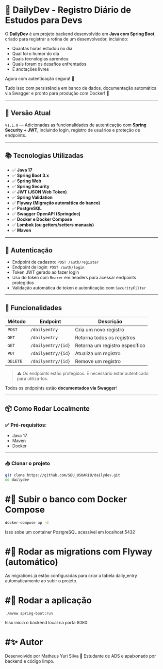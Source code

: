 # 📝 DailyDev - Registro Diário de Estudos para Devs

O **DailyDev** é um projeto backend desenvolvido em **Java com Spring Boot**, criado para registrar a rotina de um desenvolvedor, incluindo:

- Quantas horas estudou no dia
- Qual foi o humor do dia
- Quais tecnologias aprendeu
- Quais foram os desafios enfrentados
- E anotações livres

Agora com autenticação segura! 🔐

Tudo isso com persistência em banco de dados, documentação automática via Swagger e pronto para produção com Docker! 🐳

---

## 📌 Versão Atual

`v1.1.0` — Adicionadas as funcionalidades de autenticação com **Spring Security + JWT**, incluindo login, registro de usuários e proteção de endpoints.

---

## 📚 Tecnologias Utilizadas

- ✅ **Java 17**
- ✅ **Spring Boot 3.x**
- ✅ **Spring Web**
- ✅ **Spring Security**
- ✅ **JWT (JSON Web Token)**
- ✅ **Spring Validation**
- ✅ **Flyway (Migração automática do banco)**
- ✅ **PostgreSQL**
- ✅ **Swagger OpenAPI (Springdoc)**
- ✅ **Docker e Docker Compose**
- ✅ **Lombok (ou getters/setters manuais)**
- ✅ **Maven**

---

## 🔐 Autenticação

- Endpoint de cadastro: `POST /auth/register`
- Endpoint de login: `POST /auth/login`
- Token JWT gerado ao fazer login
- Uso do token com `Bearer` em headers para acessar endpoints protegidos
- Validação automática de token e autenticação com `SecurityFilter`

---

## 🧠 Funcionalidades

| Método | Endpoint | Descrição |
|--------|----------|-----------|
| `POST` | `/dailyentry` | Cria um novo registro |
| `GET` | `/dailyentry` | Retorna todos os registros |
| `GET` | `/dailyentry/{id}` | Retorna um registro específico |
| `PUT` | `/dailyentry/{id}` | Atualiza um registro |
| `DELETE` | `/dailyentry/{id}` | Remove um registro |

> ⚠️ Os endpoints estão protegidos. É necessário estar autenticado para utilizá-los.

Todos os endpoints estão **documentados via Swagger**!

---

## 📦 Como Rodar Localmente

### ✅ Pré-requisitos:

- Java 17
- Maven
- Docker

---

### 📥 Clonar o projeto

```bash
git clone https://github.com/SEU_USUARIO/dailydev.git
cd dailydev
```

# #🐳 Subir o banco com Docker Compose

```bash
docker-compose up -d
```

Isso sobe um container PostgreSQL acessível em localhost:5432

# #📜 Rodar as migrations com Flyway (automático)
As migrations já estão configuradas para criar a tabela daily_entry automaticamente ao subir o projeto.

# #🚀 Rodar a aplicação
```
./mvnw spring-boot:run
```

Isso inicia o backend local na porta 8080


# #✨ Autor
Desenvolvido por Matheus Yuri Silva 💙
Estudante de ADS e apaixonado por backend e código limpo.

